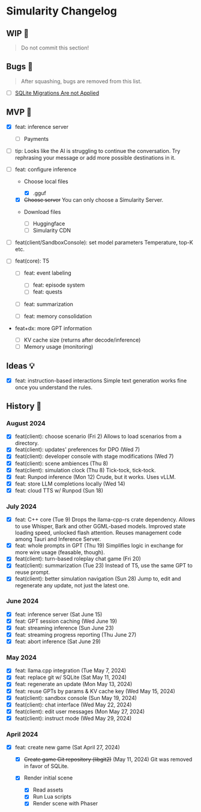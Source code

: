# Simularity Changelog

## WIP 🚧

> Do not commit this section!

## Bugs 🐛

> After squashing, bugs are removed from this list.

- [ ] [SQLite Migrations Are not Applied](./issues/01-sqlite.md)

## MVP 🚀

- [x] feat: inference server

  - [ ] Payments

- [ ] tip: Looks like the AI is struggling to continue the conversation.
      Try rephrasing your message or add more possible destinations in it.

- [ ] feat: configure inference

  - Choose local files

    - [x] .gguf

  - [x] ~~Choose server~~
        You can only choose a Simularity Server.

  - Download files

    - [ ] Huggingface
    - [ ] Simularity CDN

- [ ] feat(client/SandboxConsole): set model parameters
      Temperature, top-K etc.

- [ ] feat(core): T5

  - [ ] feat: event labeling

    - [ ] feat: episode system
    - [ ] feat: quests

  - [ ] feat: summarization
  - [ ] feat: memory consolidation

- feat+dx: more GPT information

  - [ ] KV cache size (returns after decode/inference)
  - [ ] Memory usage (monitoring)

## Ideas 💡

- [x] feat: instruction-based interactions
      Simple text generation works fine once you understand the rules.

## History 📜

### August 2024

- [x] feat(client): choose scenario (Fri 2)
      Allows to load scenarios from a directory.
- [x] feat(client): updates' preferences for DPO (Wed 7)
- [x] feat(client): developer console with stage modifications (Wed 7)
- [x] feat(client): scene ambiences (Thu 8)
- [x] feat(client): simulation clock (Thu 8)
      Tick-tock, tick-tock.
- [x] feat: Runpod inference (Mon 12)
      Crude, but it works. Uses vLLM.
- [x] feat: store LLM completions locally (Wed 14)
- [x] feat: cloud TTS w/ Runpod (Sun 18)

### July 2024

- [x] feat: C++ core (Tue 9)
      Drops the llama-cpp-rs crate dependency.
      Allows to use Whisper, Bark and other GGML-based models.
      Improved state loading speed, unlocked flash attention.
      Reuses management code among Tauri and Inference Server.
- [x] feat: whole prompts in GPT (Thu 19)
      Simplifies logic in exchange for more wire usage (feasable, though).
- [x] feat(client): turn-based roleplay chat game (Fri 20)
- [x] feat(client): summarization (Tue 23)
      Instead of T5, use the same GPT to reuse prompt.
- [x] feat(client): better simulation navigation (Sun 28)
      Jump to, edit and regenerate any update, not just the latest one.

### June 2024

- [x] feat: inference server (Sat June 15)
- [x] feat: GPT session caching (Wed June 19)
- [x] feat: streaming inference (Sun June 23)
- [x] feat: streaming progress reporting (Thu June 27)
- [x] feat: abort inference (Sat June 29)

### May 2024

- [x] feat: llama.cpp integration (Tue May 7, 2024)
- [x] feat: replace git w/ SQLite (Sat May 11, 2024)
- [x] feat: regenerate an update (Mon May 13, 2024)
- [x] feat: reuse GPTs by params & KV cache key (Wed May 15, 2024)
- [x] feat(client): sandbox console (Sun May 19, 2024)
- [x] feat(client): chat interface (Wed May 22, 2024)
- [x] feat(client): edit user messages (Mon May 27, 2024)
- [x] feat(client): instruct mode (Wed May 29, 2024)

### April 2024

- [x] feat: create new game (Sat April 27, 2024)

  - [x] ~~Create game Git repository (libgit2)~~
        (May 11, 2024) Git was removed in favor of SQLite.

  - [x] Render initial scene

    - [x] Read assets
    - [x] Run Lua scripts
    - [x] Render scene with Phaser
